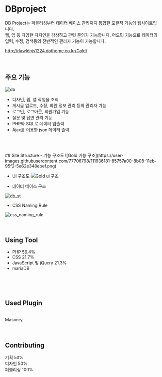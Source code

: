 # DBproject
DB Project는 퍼블리싱부터 데이터 베이스 관리까지 통합한 포괄적 기능의 웹사이트입니다.</br>
웹, 앱 등 다양한 디자인을 감상하고 관련 문의가 가능합니다. 어드민 기능으로 데이터의 입력, 수정, 검색등의 전반적인 관리자 기능이 가능합니다.</br>

http://rlawldnjs1224.dothome.co.kr/Gold/ 
</br>
</br>
</br>
## 주요 기능
![db](https://user-images.githubusercontent.com/77706798/111935648-3d098c80-8b07-11eb-97e5-de58f42868f8.png)


- 디자인, 웹, 앱 작업물 조회</br>
- 게시글 업로드, 수정, 회원 정보 관리 등의 관리자 기능</br>
- 로그인, 로그아웃, 회원가입 기능</br>
- 질문 및 답변 관리 기능</br>
- PHP와 SQL로 데이터 입출력</br>
- Ajax를 이용한 json 데이터 출력

</br>
</br>
</br>
## Site Structure
- 기능 구조도
![Gold 기능 구조](https://user-images.githubusercontent.com/77706798/111936181-85757a00-8b08-11eb-95f2-5e62e348ebef.png)


- UI 구조도
![Gold ui 구조](https://user-images.githubusercontent.com/77706798/111936189-88706a80-8b08-11eb-99d1-9d6a705210fc.png)


- 데이터 베이스 구조

![db_st](https://user-images.githubusercontent.com/77706798/111936940-11d46c80-8b0a-11eb-8a78-20e44637ec5b.jpg)


- CSS Naming Rule

![css_naming_rule](https://user-images.githubusercontent.com/77706798/111937406-ffa6fe00-8b0a-11eb-87e3-c61e82884b2a.png)
</br>
</br>
</br>
## Using Tool
- PHP 56.4%
- CSS 21.7%
- JavaScript 및 jQuery 21.3%
- mariaDB
</br>
</br>
</br>

## Used Plugin
</br>
Masonry
</br>
</br>
</br>

## Contributing
기획 50%</br>
디자인 50%</br>
퍼블리싱 100%
